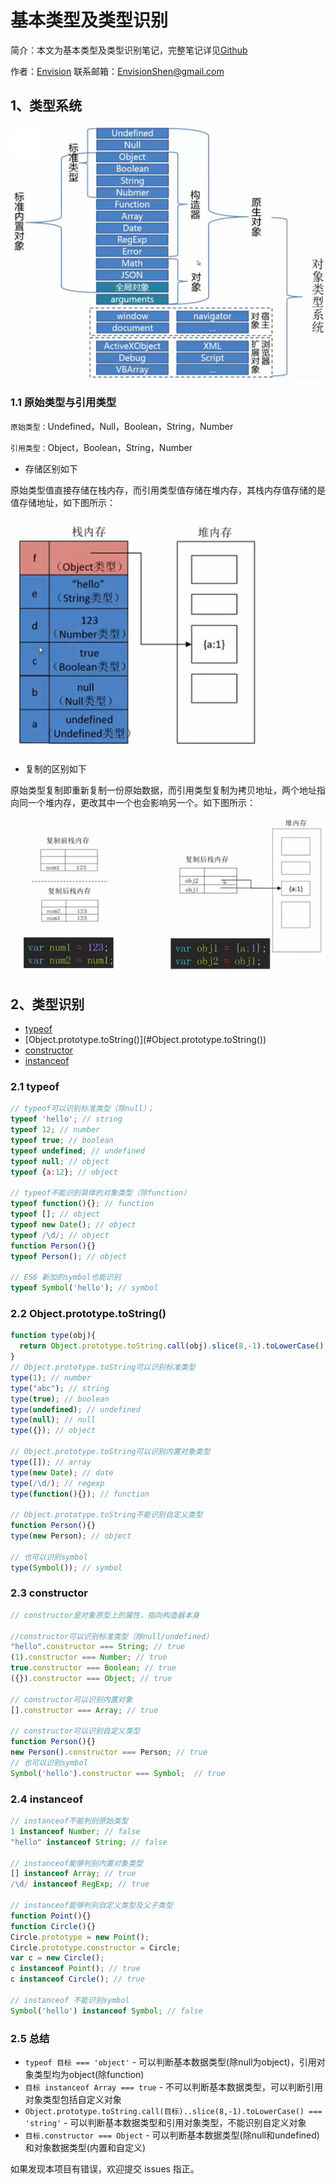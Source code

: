 # 基本类型及类型识别

简介：本文为基本类型及类型识别笔记，完整笔记详见[Github](https://github.com/MrEnvision/Front-end_learning_notes)

作者：[Envision](https://github.com/MrEnvision) 联系邮箱：[EnvisionShen@gmail.com](mailto:EnvisionShen@gmail.com)

## 1、类型系统

![](../../../.gitbook/assets/pic1%20%283%29.png)

### 1.1 原始类型与引用类型

`原始类型：`Undefined，Null，Boolean，String，Number

`引用类型：`Object，Boolean，String，Number

* 存储区别如下

原始类型值直接存储在栈内存，而引用类型值存储在堆内存，其栈内存值存储的是值存储地址，如下图所示：

![](../../../.gitbook/assets/pic2%20%284%29.png)

* 复制的区别如下

原始类型复制即重新复制一份原始数据，而引用类型复制为拷贝地址，两个地址指向同一个堆内存，更改其中一个也会影响另一个。如下图所示：

![](../../../.gitbook/assets/pic3%20%284%29.png)

## 2、类型识别

* [typeof](ji-ben-lei-xing-lei-xing-shi-bie.md#typeof)
* \[Object.prototype.toString\(\)\]\(\#Object.prototype.toString\(\)\)
* [constructor](ji-ben-lei-xing-lei-xing-shi-bie.md#constructor)
* [instanceof](ji-ben-lei-xing-lei-xing-shi-bie.md#instanceof)

### 2.1 typeof

```javascript
// typeof可以识别标准类型（除null）；
typeof 'hello'; // string
typeof 12; // number
typeof true; // boolean
typeof undefined; // undefined
typeof null; // object
typeof {a:12}; // object

// typeof不能识别具体的对象类型（除function）
typeof function(){}; // function
typeof []; // object
typeof new Date(); // object
typeof /\d/; // object
function Person(){}
typeof Person(); // object

// ES6 新加的symbol也能识别
typeof Symbol('hello'); // symbol
```

### 2.2 Object.prototype.toString\(\)

```javascript
function type(obj){
  return Object.prototype.toString.call(obj).slice(8,-1).toLowerCase();
}
// Object.prototype.toString可以识别标准类型
type(1); // number
type("abc"); // string
type(true); // boolean
type(undefined); // undefined
type(null); // null
type({}); // object

// Object.prototype.toString可以识别内置对象类型
type([]); // array
type(new Date); // date
type(/\d/); // regexp
type(function(){}); // function

// Object.prototype.toString不能识别自定义类型
function Person(){}
type(new Person); // object

// 也可以识别symbol
type(Symbol()); // symbol
```

### 2.3 constructor

```javascript
// constructor是对象原型上的属性，指向构造器本身

//constructor可以识别标准类型（除null/undefined）
"hello".constructor === String; // true
(1).constructor === Number; // true
true.constructor === Boolean; // true
({}).constructor === Object; // true

// constructor可以识别内置对象
[].constructor === Array; // true

// constructor可以识别自定义类型
function Person(){}
new Person().constructor === Person; // true 
// 也可以识别symbol
Symbol('hello').constructor === Symbol;  // true
```

### 2.4 instanceof

```javascript
// instanceof不能判别原始类型
1 instanceof Number; // false
"hello" instanceof String; // false

// instanceof能够判别内置对象类型
[] instanceof Array; // true
/\d/ instanceof RegExp; // true

// instanceof能够判别自定义类型及父子类型
function Point(){}
function Circle(){}
Circle.prototype = new Point();
Circle.prototype.constructor = Circle;
var c = new Circle();
c instanceof Point(); // true
c instanceof Circle(); // true

// instanceof 不能识别symbol
Symbol('hello') instanceof Symbol; // false
```

### 2.5 总结

* `typeof 目标 === 'object'` - 可以判断基本数据类型\(除null为object\)，引用对象类型均为object\(除function\)
* `目标 instanceof Array === true` - 不可以判断基本数据类型，可以判断引用对象类型包括自定义对象
* `Object.prototype.toString.call(目标)..slice(8,-1).toLowerCase() === 'string'` - 可以判断基本数据类型和引用对象类型，不能识别自定义对象
* `目标.constructor === Object` - 可以判断基本数据类型\(除null和undefined\)和对象数据类型\(内置和自定义\)

如果发现本项目有错误，欢迎提交 issues 指正。

